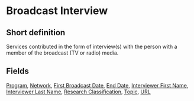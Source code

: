 # Broadcast Interview
## Short definition
Services contributed in the form of interview(s) with the person with a member of the broadcast (TV or radio) media.
## Fields
[Program](../Object-Fields/Broadcast%20Interview/Program.md),
[Network](../Object-Fields/Broadcast%20Interview/Network.md),
[First Broadcast Date](../Object-Fields/Broadcast%20Interview/First%20Broadcast%20Date.md),
[End Date](../Object-Fields/Broadcast%20Interview/End%20Date.md),
[Interviewer First Name](../Object-Fields/Broadcast%20Interview/Interviewer%20First%20Name.md),
[Interviewer Last Name](../Object-Fields/Broadcast%20Interview/Interviewer%20Last%20Name.md),
[Research Classification](../Object-Fields/Broadcast%20Interview/Research%20Classification.md),
[Topic](../Object-Fields/Broadcast%20Interview/Topic.md),
[URL](../Object-Fields/Broadcast%20Interview/URL.md)
